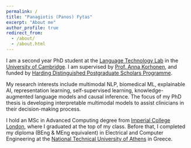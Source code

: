 ```yaml
---
permalink: /
title: "Panagiotis (Panos) Fytas"
excerpt: "About me"
author_profile: true
redirect_from: 
  - /about/
  - /about.html
---
```


I am a second year PhD student at the [Language Technology Lab](https://ltl.mmll.cam.ac.uk/) in the [University of Cambridge](https://www.cam.ac.uk/). I am supervised by [Prof. Anna Korhonen](https://sites.google.com/site/annakorhonen/), and funded by [Harding Distinguished Postgraduate Scholars Programme](https://www.hardingscholars.fund.cam.ac.uk/).

My research interests include multimodal NLP, biomedical ML, explainable AI, representation learning, self-supervised learning, knowledge-augmented language models and causal inference. The focus of my PhD thesis is developing interpretable multimodal models to assist clinicians in their decision-making process.

I hold an MSc in Advanced Computing degree from [Imperial College London](https://www.imperial.ac.uk/), where I graduated at the top of my class. Before that, I completed my diploma (BEng & MEng equivalent) in Electrical and Computer Engineering at the [National Technical University of Athens](https://www.ntua.gr/en/) in Greece.
